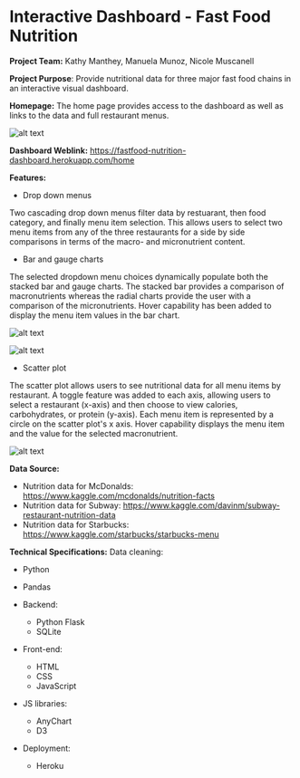 # Interactive Dashboard - Fast Food Nutrition

**Project Team:**
Kathy Manthey,
Manuela Munoz,
Nicole Muscanell


**Project Purpose**: Provide nutritional data for three major fast food chains in an interactive visual dashboard.

**Homepage:**
The home page provides access to the dashboard as well as links to the data and full restaurant menus.


![alt text](https://github.com/nlmuscanell/UCF-PROJECT-2/blob/master/app_images/homepage.png?raw=true)


**Dashboard Weblink:** https://fastfood-nutrition-dashboard.herokuapp.com/home

**Features:**
- Drop down menus

Two cascading drop down menus filter data by restuarant, then food category, and finally menu item selection.  This allows users to select two menu items from any of the three restaurants for a side by side comparisons in terms of the macro- and micronutrient content.

- Bar and gauge charts

The selected dropdown menu choices dynamically populate both the stacked bar and gauge charts.  The stacked bar provides a comparison of macronutrients whereas the radial charts provide the user with a comparison of the micronutrients.  Hover capability has been added to display the menu item values in the bar chart. 


![alt text](https://github.com/nlmuscanell/UCF-PROJECT-2/blob/master/app_images/dashboard_bar.png?raw=true)

![alt text](https://github.com/nlmuscanell/UCF-PROJECT-2/blob/master/app_images/dashboard_gauge.png?raw=true)




- Scatter plot

The scatter plot allows users to see nutritional data for all menu items by restaurant. A toggle feature was added to each axis, allowing users to select a restaurant (x-axis) and then choose to view calories, carbohydrates, or protein (y-axis). Each menu item is represented by a circle on the scatter plot's x axis.  Hover capability displays the menu item and the value for the selected macronutrient.

![alt text](https://github.com/nlmuscanell/UCF-PROJECT-2/blob/master/app_images/dashboard_scatter.png?raw=true)


**Data Source:** 
- Nutrition data for McDonalds: https://www.kaggle.com/mcdonalds/nutrition-facts
- Nutrition data for Subway: https://www.kaggle.com/davinm/subway-restaurant-nutrition-data 
- Nutrition data for Starbucks: https://www.kaggle.com/starbucks/starbucks-menu


**Technical Specifications:**
Data cleaning:
   - Python
   - Pandas

- Backend:
    - Python Flask
    - SQLite

- Front-end:
   - HTML
   - CSS
   - JavaScript

- JS libraries:
   - AnyChart
   - D3

- Deployment:
   - Heroku
